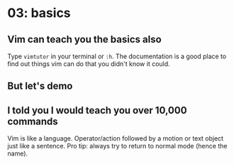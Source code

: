 # 03: basics

## Vim can teach you the basics also
Type `vimtutor` in your terminal or `:h`. The documentation
is a good place to find out things vim can do that you
didn't know it could.

## But let's demo


## I told you I would teach you over 10,000 commands
Vim is like a language. 
Operator/action followed by a motion or text object just 
like a sentence. Pro tip: always try to return to normal 
mode (hence the name).
